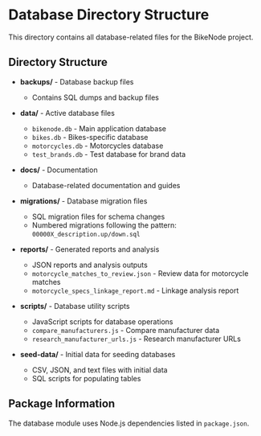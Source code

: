# Database Directory Structure

This directory contains all database-related files for the BikeNode project.

## Directory Structure

- **backups/** - Database backup files
  - Contains SQL dumps and backup files
  
- **data/** - Active database files
  - `bikenode.db` - Main application database
  - `bikes.db` - Bikes-specific database
  - `motorcycles.db` - Motorcycles database
  - `test_brands.db` - Test database for brand data
  
- **docs/** - Documentation
  - Database-related documentation and guides
  
- **migrations/** - Database migration files
  - SQL migration files for schema changes
  - Numbered migrations following the pattern: `00000X_description.up/down.sql`
  
- **reports/** - Generated reports and analysis
  - JSON reports and analysis outputs
  - `motorcycle_matches_to_review.json` - Review data for motorcycle matches
  - `motorcycle_specs_linkage_report.md` - Linkage analysis report
  
- **scripts/** - Database utility scripts
  - JavaScript scripts for database operations
  - `compare_manufacturers.js` - Compare manufacturer data
  - `research_manufacturer_urls.js` - Research manufacturer URLs
  
- **seed-data/** - Initial data for seeding databases
  - CSV, JSON, and text files with initial data
  - SQL scripts for populating tables

## Package Information

The database module uses Node.js dependencies listed in `package.json`.